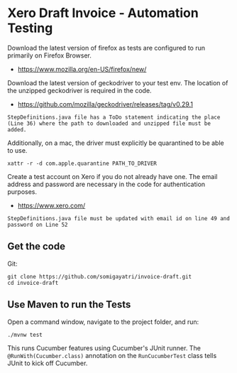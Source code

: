 # Xero Draft Invoice - Automation Testing

Download the latest version of firefox as tests are configured to run primarily on Firefox Browser.
* https://www.mozilla.org/en-US/firefox/new/

Download the latest version of geckodriver to your test env. The location of the unzipped geckodriver is required in the code.
* https://github.com/mozilla/geckodriver/releases/tag/v0.29.1
```
StepDefinitions.java file has a ToDo statement indicating the place (Line 36) where the path to downloaded and unzipped file must be added.
```
Additionally, on a mac, the driver must explicitly be quarantined to be able to use. 
```
xattr -r -d com.apple.quarantine PATH_TO_DRIVER
```

Create a test account on Xero if you do not already have one. The email address and password are necessary in the code for authentication purposes.
* https://www.xero.com/
```
StepDefinitions.java file must be updated with email id on line 49 and password on Line 52  
```

## Get the code

Git:

    git clone https://github.com/somigayatri/invoice-draft.git
    cd invoice-draft


## Use Maven to run the Tests

Open a command window, navigate to the project folder, and run:

    ./mvnw test

This runs Cucumber features using Cucumber's JUnit runner. The `@RunWith(Cucumber.class)` annotation on the 
`RunCucumberTest` class tells JUnit to kick off Cucumber.



